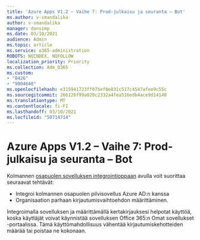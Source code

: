 ```yaml
---
title: 'Azure Apps V1.2 – Vaihe 7: Prod-julkaisu ja seuranta – Bot'
ms.author: v-smandalika
author: v-smandalika
manager: dansimp
ms.date: 03/10/2021
audience: Admin
ms.topic: article
ms.service: o365-administration
ROBOTS: NOINDEX, NOFOLLOW
localization_priority: Priority
ms.collection: Adm_O365
ms.custom:
- "8426"
- "9004648"
ms.openlocfilehash: e315941723ff075ef0e831c517c4547afee9c55c
ms.sourcegitcommit: 266126f99a020c2332a4fea516edb4ace9d14148
ms.translationtype: MT
ms.contentlocale: fi-FI
ms.lasthandoff: 03/10/2021
ms.locfileid: "50714714"
---
```

# <a name="azure-apps-v12---phase-7-prod-release-and-followup---bot"></a>Azure Apps V1.2 – Vaihe 7: Prod-julkaisu ja seuranta – Bot

Kolmannen [osapuolen sovelluksen integrointioppaan](https://admin.microsoft.com/AdminPortal/Home) avulla voit suorittaa seuraavat tehtävät: 
- Integroi kolmannen osapuolen pilvisovellus Azure AD:n kanssa 
- Organisaation parhaan kirjautumisvaihtoehdon määrittäminen.

Integroimalla sovelluksen ja määrittämällä kertakirjauksesi helpotat käyttöä, koska käyttäjät voivat käynnistää  sovelluksen Office 365:n Omat sovellukset -portaalissa. Tämä käyttömahdollisuus vähentää kirjautumiskehotteiden määrää tai poistaa ne kokonaan.
